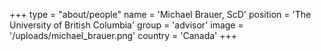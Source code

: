 +++
type = "about/people"
name = 'Michael Brauer, ScD'
position = 'The University of British Columbia'
group = 'advisor'
image = '/uploads/michael_brauer.png'
country = 'Canada'
+++
